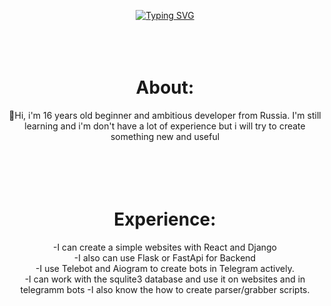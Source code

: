 <div align="center">



[![Typing SVG](https://readme-typing-svg.demolab.com?font=Fira+Code&size=30&pause=1000&width=900&lines=I+am+a+beginner+Python%2FJS+developer+from+Russia)](https://git.io/typing-svg)
<br><br><br><br>
# About:
👋Hi, i'm 16 years old beginner and ambitious developer from Russia.
 I'm still learning and i'm don't have a lot of experience
 but i will try to create something new and useful
<br><br><br><br><br>
# Experience:
-I can create a simple websites with React and Django<br>
-I also can use Flask or FastApi for Backend<br>
-I use Telebot and Aiogram to create bots in Telegram actively.<br>
-I can work with the squlite3 database and use it on websites and in telegramm bots
-I also know the how to create parser/grabber scripts.
</div>
